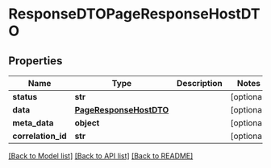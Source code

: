 # ResponseDTOPageResponseHostDTO

## Properties
Name | Type | Description | Notes
------------ | ------------- | ------------- | -------------
**status** | **str** |  | [optional] 
**data** | [**PageResponseHostDTO**](PageResponseHostDTO.md) |  | [optional] 
**meta_data** | **object** |  | [optional] 
**correlation_id** | **str** |  | [optional] 

[[Back to Model list]](../README.md#documentation-for-models) [[Back to API list]](../README.md#documentation-for-api-endpoints) [[Back to README]](../README.md)

